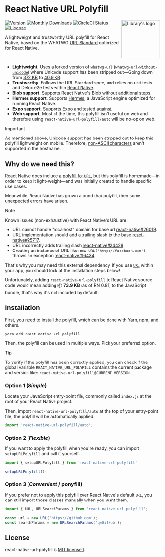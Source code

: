 # React Native URL Polyfill

<img height="125" src="https://user-images.githubusercontent.com/7189823/69501658-06047600-0ed5-11ea-8f54-952bf1afd68c.png" alt="Library's logo" align="right">

[![Version](https://badge.fury.io/js/react-native-url-polyfill.svg)](https://www.npmjs.org/package/react-native-url-polyfill)
[![Monthly Downloads](https://img.shields.io/npm/dm/react-native-url-polyfill)](https://www.npmjs.org/package/react-native-url-polyfill)
[![CircleCI Status](https://circleci.com/gh/charpeni/react-native-url-polyfill.svg?style=shield)](https://circleci.com/gh/charpeni/react-native-url-polyfill)
[![License](https://img.shields.io/badge/license-MIT-blue.svg)](https://github.com/charpeni/react-native-url-polyfill/blob/main/LICENSE)

A lightweight and trustworthy URL polyfill for React Native, based on the WHATWG [URL Standard](https://url.spec.whatwg.org/) optimized for React Native.

<br />

- **Lightweight**. Uses a forked version of [`whatwg-url`](https://github.com/jsdom/whatwg-url) ([`whatwg-url-without-unicode`](https://github.com/charpeni/whatwg-url)) where Unicode support has been stripped out—Going down from [372 KB](https://bundlephobia.com/result?p=whatwg-url@8.0.0) to [40.9 KB](https://bundlephobia.com/result?p=whatwg-url-without-unicode@8.0.0-3).
- **Trustworthy**. Follows the URL Standard spec, and relies on unit tests and Detox e2e tests within [React Native](https://github.com/facebook/react-native).
- **Blob support**. Supports React Native's Blob without additional steps.
- **Hermes support**. Supports [Hermes](https://github.com/facebook/hermes), a JavaScript engine optimized for running React Native.
- **Expo support**. Supports [Expo](https://expo.dev/) and tested against.
- **Web support**. Most of the time, this polyfill isn't useful on web and therefore using `react-native-url-polyfill/auto` will be no-op on web.

> [!IMPORTANT]
> As mentioned above, Unicode support has been stripped out to keep this polyfill lightweight on mobile. Therefore, [non-ASCII characters](https://unicode.org/reports/tr46/) aren't supported in the hostname.

## Why do we need this?

React Native does include [a polyfill for `URL`](https://github.com/facebook/react-native/blob/8c0c860e38f57e18296f689e47dfb4a54088c260/Libraries/Blob/URL.js#L115-L222), but this polyfill is homemade—in order to keep it light-weight—and was initially created to handle specific use cases.

Meanwhile, React Native has grown around that polyfill, then some unexpected errors have arisen.

> [!NOTE]
> Known issues (non-exhaustive) with React Native's URL are:
>
> - URL cannot handle "localhost" domain for base url [react-native#26019](https://github.com/facebook/react-native/issues/26019).
> - URL implementation should add a trailing slash to the base [react-native#25717](https://github.com/facebook/react-native/issues/25717).
> - URL incorrectly adds trailing slash [react-native#24428](https://github.com/facebook/react-native/issues/24428).
> - Creating an instance of URL like: `new URL('http://facebook.com')` throws an exception [react-native#16434](https://github.com/facebook/react-native/issues/16434).

That's why you may need this external dependency. If you use [`URL`](https://developer.mozilla.org/en-US/docs/Web/API/URL) within your app, you should look at the installation steps below!

Unfortunately, adding `react-native-url-polyfill` to React Native source code would mean adding 📦 **73.9 KB** (as of RN 0.81) to the JavaScript bundle, that's why it's not included by default.

## Installation

First, you need to install the polyfill, which can be done with [Yarn](https://yarnpkg.com/), [npm](https://www.npmjs.com/), and others.

```bash
yarn add react-native-url-polyfill
```

Then, the polyfill can be used in multiple ways. Pick your preferred option.

> [!TIP]
> To verify if the polyfill has been correctly applied, you can check if the global variable `REACT_NATIVE_URL_POLYFILL` contains the current package and version like: `react-native-url-polyfill@CURRENT_VERSION`.

### Option 1 (_Simple_)

Locate your JavaScript entry-point file, commonly called `index.js` at the root of your React Native project.

Then, import `react-native-url-polyfill/auto` at the top of your entry-point file, the polyfill will be automatically applied.

```javascript
import 'react-native-url-polyfill/auto';
```

### Option 2 (_Flexible_)

If you want to apply the polyfill when you're ready, you can import `setupURLPolyfill` and call it yourself.

```javascript
import { setupURLPolyfill } from 'react-native-url-polyfill';

setupURLPolyfill();
```

### Option 3 (_Convenient_ / ponyfill)

If you prefer not to apply this polyfill over React Native's default `URL`, you can still import those classes manually when you want them.

```javascript
import { URL, URLSearchParams } from 'react-native-url-polyfill';

const url = new URL('https://github.com');
const searchParams = new URLSearchParams('q=GitHub');
```

## License

react-native-url-polyfill is [MIT licensed](LICENSE).
